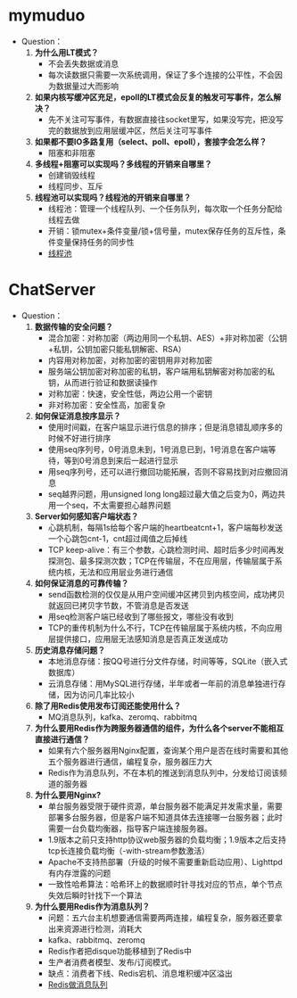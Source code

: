 # mymuduo

- Question：
  1. **为什么用LT模式？**
     - 不会丢失数据或消息
     - 每次读数据只需要一次系统调用，保证了多个连接的公平性，不会因为数据量过大而影响
  2. **如果内核写缓冲区充足，epoll的LT模式会反复的触发可写事件，怎么解决？**
     - 先不关注可写事件，有数据直接往socket里写，如果没写完，把没写完的数据放到应用层缓冲区，然后关注可写事件
  3. **如果都不要IO多路复用（select、poll、epoll），套接字会怎么样？**
     - 阻塞和非阻塞
  4. **多线程+阻塞可以实现吗？多线程的开销来自哪里？**
     - 创建销毁线程
     - 线程同步、互斥
  5. **线程池可以实现吗？线程池的开销来自哪里？**
     - 线程池：管理一个线程队列、一个任务队列，每次取一个任务分配给线程去做
     - 开销：锁mutex+条件变量/锁+信号量，mutex保存任务的互斥性，条件变量保持任务的同步性
     - [线程池](https://www.cnblogs.com/lzpong/p/6397997.html)

# ChatServer

- Question：
  1. **数据传输的安全问题？**
     - 混合加密：对称加密（两边用同一个私钥、AES）+非对称加密（公钥+私钥，公钥加密只能私钥解密、RSA）
     - 内容用对称加密，对称加密的密钥用非对称加密
     - 服务端公钥加密对称加密的私钥，客户端用私钥解密对称加密的私钥，从而进行验证和数据读操作
     - 对称加密：快速，安全性低，两边公用一个密钥
     - 非对称加密：安全性高，加密复杂
  2. **如何保证消息按序显示？**
     - 使用时间戳，在客户端显示进行信息的排序；但是消息错乱顺序多的时候不好进行排序
     - 使用seq序列号，0号消息未到，1号消息已到，1号消息在客户端等待，等到0号消息到来后一起进行显示
     - 用seq序列号，还可以进行撤回功能拓展，否则不容易找到对应撤回消息
     - seq越界问题，用unsigned long long超过最大值之后变为0，两边共用一个seq，不太需要担心越界问题
  3. **Server如何感知客户端状态？**
     - 心跳机制，每隔1s给每个客户端的heartbeatcnt+1，客户端每秒发送一个心跳包cnt-1，cnt超过阈值之后掉线
     - TCP keep-alive：有三个参数，心跳检测时间、超时后多少时间再发探测包、最多探测次数；TCP在传输层，不在应用层，传输层属于系统内核，无法和应用层业务进行通信
  4. **如何保证消息的可靠传输？**
     - send函数检测的仅仅是从用户空间缓冲区拷贝到内核空间，成功拷贝就返回已拷贝字节数，不管消息是否发送
     - 用seq检测客户端已经收到了哪些报文，哪些没有收到
     - TCP的重传机制为什么不行，TCP在传输层属于系统内核，不向应用层提供接口，应用层无法感知消息是否真正发送成功
  5. **历史消息存储问题？**
     - 本地消息存储：按QQ号进行分文件存储，时间等等，SQLite（嵌入式数据库）
     - 云消息存储：用MySQL进行存储，半年或者一年前的消息单独进行存储，因为访问几率比较小
  6. **除了用Redis使用发布订阅还能使用什么？**
     - MQ消息队列，kafka、zeromq、rabbitmq
  7. **为什么要用Redis作为跨服务器通信的组件，为什么各个server不能相互直接进行通信？**
     - 如果有六个服务器用Nginx配置，查询某个用户是否在线时需要和其他五个服务器进行通信，编程复杂，服务器压力大
     - Redis作为消息队列，不在本机的推送到消息队列中，分发给订阅该频道的服务器
  8. **为什么要用Nginx?**
     - 单台服务器受限于硬件资源，单台服务器不能满足并发需求量，需要部署多台服务器，但是客户端不知道具体去连接哪一台服务器；此时需要一台负载均衡器，指导客户端连接服务器。
     - 1.9版本之前只支持http协议web服务器的负载均衡；1.9版本之后支持tcp长连接负载均衡（-with-stream参数激活）
     - Apache不支持热部署（升级的时候不需要重新启动应用）、Lighttpd有内存泄露的问题
     - 一致性哈希算法：哈希环上的数据顺时针寻找对应的节点，单个节点失效后瞬时针找下一个算法
  9. **为什么要用Redis作为消息队列？**
     - 问题：五六台主机想要通信需要两两连接，编程复杂，服务器还要拿出来资源进行检测，消耗大
     - kafka、rabbitmq、zeromq
     - Redis作者把disque功能移植到了Redis中
     - 生产者消费者模型、发布/订阅模式。
     - 缺点：消费者下线、Redis宕机、消息堆积缓冲区溢出
     - [Redis做消息队列](https://www.zhihu.com/question/20795043)